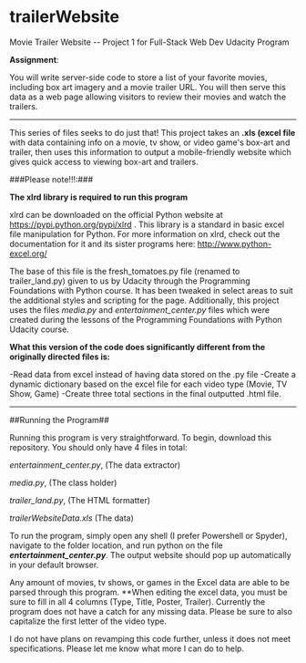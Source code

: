 # trailerWebsite
Movie Trailer Website -- Project 1 for Full-Stack Web Dev Udacity Program

**Assignment**:

You will write server-side code to store a list of your favorite movies, including box art imagery and a movie trailer URL. 
You will then serve this data as a web page allowing visitors to review their movies and watch the trailers.

----

This series of files seeks to do just that! This project takes an **.xls (excel file** with data containing info on a movie, tv show, or video game's box-art and trailer, then uses this information to output a mobile-friendly website which gives quick access to viewing box-art and trailers.

###Please note!!!:###

**The xlrd library is required to run this program**

xlrd can be downloaded on the official Python website at https://pypi.python.org/pypi/xlrd . This library is a standard in basic excel file manipulation for Python. For more information on xlrd, check out the documentation for it and its sister programs here: http://www.python-excel.org/

The base of this file is the fresh_tomatoes.py file (renamed to trailer_land.py) given to us by Udacity through the Programming Foundations with Python course. It has been tweaked in select areas to suit the additional styles and scripting for the page. Additionally, this project uses the files _media.py_ and _entertainment_center.py_ files which were created during the lessons of the Programming Foundations with Python Udacity course.

**What this version of the code does significantly different from the originally directed files is:**

-Read data from excel instead of having data stored on the .py file
-Create a dynamic dictionary based on the excel file for each video type (Movie, TV Show, Game)
-Create three total sections in the final outputted .html file.

----
##Running the Program##

Running this program is very straightforward. To begin, download this repository. You should only have 4 files in total:

_entertainment_center.py_, (The data extractor)

_media.py_, (The class holder)

_trailer_land.py_, (The HTML formatter)

_trailerWebsiteData.xls_ (The data)

To run the program, simply open any shell (I prefer Powershell or Spyder), navigate to the folder location, and run python on the file **_entertainment_center.py_**. The output website should pop up automatically in your default browser.

Any amount of movies, tv shows, or games in the Excel data are able to be parsed through this program. **When editing the excel data, you must be sure to fill in all 4 columns (Type, Title, Poster, Trailer). Currently the program does not have a catch for any missing data. Please be sure to also capitalize the first letter of the video type.

I do not have plans on revamping this code further, unless it does not meet specifications. Please let me know what more I can do to help.
